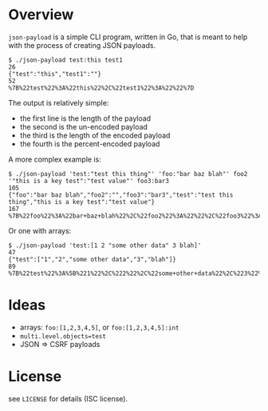 # Overview

`json-payload` is a simple CLI program, written in Go, that is meant to help with the process of creating JSON payloads.


    $ ./json-payload test:this test1
    26
    {"test":"this","test1":""}
    52
    %7B%22test%22%3A%22this%22%2C%22test1%22%3A%22%22%7D

The output is relatively simple:

- the first line is the length of the payload
- the second is the un-encoded payload
- the third is the length of the encoded payload
- the fourth is the percent-encoded payload

A more complex example is:

    $ ./json-payload 'test:"test this thing"' 'foo:"bar baz blah"' foo2 '"this is a key test":"test value"' foo3:bar3
    105
    {"foo":"bar baz blah","foo2":"","foo3":"bar3","test":"test this thing","this is a key test":"test value"}
    167
    %7B%22foo%22%3A%22bar+baz+blah%22%2C%22foo2%22%3A%22%22%2C%22foo3%22%3A%22bar3%22%2C%22test%22%3A%22test+this+thing%22%2C%22this+is+a+key+test%22%3A%22test+value%22%7D

Or one with arrays:

    $ ./json-payload 'test:[1 2 "some other data" 3 blah]'
    47
    {"test":["1","2","some other data","3","blah"]}
    89
    %7B%22test%22%3A%5B%221%22%2C%222%22%2C%22some+other+data%22%2C%223%22%2C%22blah%22%5D%7D

# Ideas

- arrays: `foo:[1,2,3,4,5]`, or `foo:[1,2,3,4,5]:int`
- `multi.level.objects=test`
- JSON => CSRF payloads

# License

see `LICENSE` for details (ISC license).
